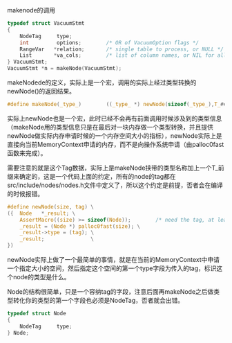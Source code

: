 makenode的调用

```c
typedef struct VacuumStmt
{
    NodeTag     type;
    int         options;        /* OR of VacuumOption flags */
    RangeVar   *relation;       /* single table to process, or NULL */
    List       *va_cols;        /* list of column names, or NIL for all */
} VacuumStmt;
VacuumStmt *n = makeNode(VacuumStmt);
```



makeNodede的定义，实际上是一个宏，调用的实际上经过类型转换的newNode()的返回结果。

```c
#define makeNode(_type_)        ((_type_ *) newNode(sizeof(_type_),T_##_type_))
```



实际上newNode也是一个宏，此时已经不会再有前面调用时候涉及到的类型信息（makeNode用的类型信息只是在最后对一块内存做一个类型转换，并且提供newNode做实际内存申请时候的一个内存空间大小的指标），newNode实际上是直接向当前MemoryContext申请的内存，而不是向操作系统申请（由palloc0fast函数来完成）。

需要注意的就是这个Tag数据，实际上是makeNode挟带的类型名称加上一个T_前缀来确定的，这是一个代码上面的约定，所有的node的tag都在src/include/nodes/nodes.h文件中定义了，所以这个约定是前提，否者会在编译的时候报错。

```c
#define newNode(size, tag) \
({  Node   *_result; \
    AssertMacro((size) >= sizeof(Node));        /* need the tag, at least */ \
    _result = (Node *) palloc0fast(size); \
    _result->type = (tag); \
    _result;               \
})
```

newNode实际上做了一个最简单的事情，就是在当前的MemoryContext中申请一个指定大小的空间，然后指定这个空间的第一个type字段为传入的tag，标识这个node的类型是什么。



Node的结构很简单，只是一个容纳tag的字段，注意后面再makeNode之后做类型转化你的类型的第一个字段也必须是NodeTag，否者就会出错。

```c
typedef struct Node
{
    NodeTag     type;
} Node;
```

